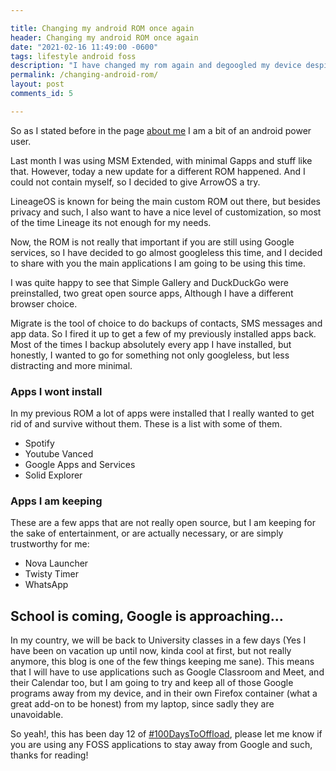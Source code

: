 ```yaml
---

title: Changing my android ROM once again
header: Changing my android ROM once again
date: "2021-02-16 11:49:00 -0600"
tags: lifestyle android foss
description: "I have changed my rom again and degoogled my device despite going back to school"
permalink: /changing-android-rom/
layout: post
comments_id: 5

---
```


So as I stated before in the page [about me](/about) I am a bit of an android power user.

Last month I was using MSM Extended, with minimal Gapps and stuff like that. However, today a new update for a different ROM happened. And I could not contain myself, so I decided to give ArrowOS a try.

LineageOS is known for being the main custom ROM out there, but besides privacy and such, I also want to have a nice level of customization, so most of the time Lineage its not enough for my needs.

Now, the ROM is not really that important if you are still using Google services, so I have decided to go almost googleless this time, and I decided to share with you the main applications I am going to be using this time.

I was quite happy to see that Simple Gallery and DuckDuckGo were preinstalled, two great open source apps, Although I have a different browser choice.

Migrate is the tool of choice to do backups of contacts, SMS messages and app data. So I fired it up to get a few of my previously installed apps back. Most of the times I backup absolutely every app I have installed, but honestly, I wanted to go for something not only googleless, but less distracting and more minimal.

### Apps I wont install

In my previous ROM a lot of apps were installed that I really wanted to get rid of and survive without them. These is a list with some of them.

* Spotify
* Youtube Vanced
* Google Apps and Services
* Solid Explorer

### Apps I am keeping

These are a few apps that are not really open source, but I am keeping for the sake of entertainment, or are actually necessary, or are simply trustworthy for me:

* Nova Launcher
* Twisty Timer
* WhatsApp

## School is coming, Google is approaching...

In my country, we will be back to University classes in a few days (Yes I have been on vacation up until now, kinda cool at first, but not really anymore, this blog is one of the few things keeping me sane). This means that I will have to use applications such as Google Classroom and Meet, and their Calendar too, but I am going to try and keep all of those Google programs away from my device, and in their own Firefox container (what a great add-on to be honest) from my laptop, since sadly they are unavoidable.

So yeah!, this has been day 12 of [#100DaysToOffload](https://100daystooffload.com), please let me know if you are using any FOSS applications to stay away from Google and such, thanks for reading!
